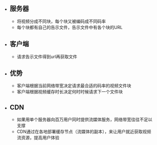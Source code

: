 - ## 服务器
	- 将视频分成不同块，每个块又被编码成不同码率
	- 每个块都有自己的告示文件，告示文件中有各个块的URL
- ## 客户端
	- 请求告示文件得到url再获取文件
- ## 优势
	- 客户端根据当前网络带宽决定请求最合适的码率的视频文件块
	- 客户端根据视频缓存时长决定何时时候请求下一个文件块
- ## CDN
	- 如果用单个服务器向百万用户同时提供流媒体服务，网络带宽往往不足以支撑
	- CDN通过在各地部署缓存节点（流媒体的副本），来让用户就近获取视频流资源，提高用户体验